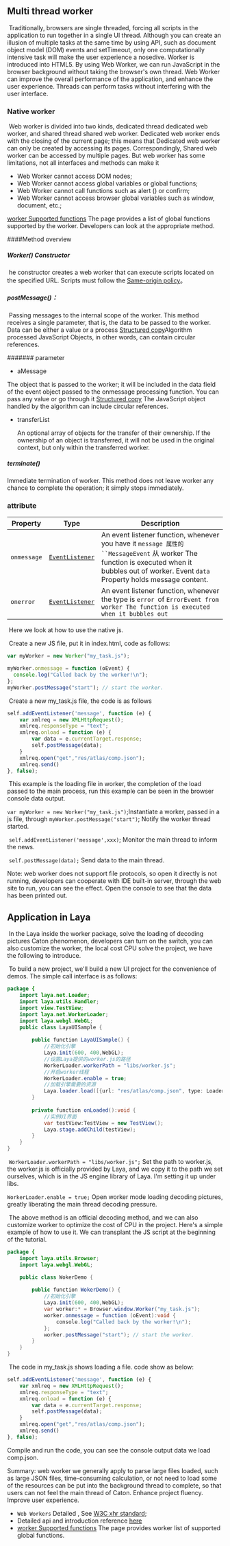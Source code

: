 ## Multi thread worker

​	Traditionally, browsers are single threaded, forcing all scripts in the application to run together in a single UI thread. Although you can create an illusion of multiple tasks at the same time by using API, such as document object model (DOM) events and setTimeout, only one computationally intensive task will make the user experience a nosedive. Worker is introduced into HTML5. By using Web Worker, we can run JavaScript in the browser background without taking the browser's own thread. Web Worker can improve the overall performance of the application, and enhance the user experience. Threads can perform tasks without interfering with the user interface.

### Native worker

​	Web worker is divided into two kinds, dedicated thread dedicated web worker, and shared thread shared web worker. Dedicated web worker ends with the closing of the current page; this means that Dedicated web worker can only be created by accessing its pages. Correspondingly, Shared web worker can be accessed by multiple pages. But web worker has some limitations, not all interfaces and methods can make it

- Web Worker cannot access DOM nodes;
- Web Worker cannot access global variables or global functions;
- Web Worker cannot call functions such as alert () or confirm;
- Web Worker  cannot access browser global variables such as window, document, etc.;

 [worker Supported functions](https://developer.mozilla.org/En/DOM/Worker/Functions_available_to_workers) The page provides a list of global functions supported by the worker. Developers can look at the appropriate method.

####Method overview

##### Worker() Constructor

​	he constructor creates a web worker that can execute scripts located on the specified URL. Scripts must follow the [Same-origin policy](https://developer.mozilla.org/en/Same_origin_policy_for_JavaScript)。

##### postMessage()：

​	Passing messages to the internal scope of the worker. This method receives a single parameter, that is, the data to be passed to the worker. Data can be either a value or a process [Structured copy](http://www.whatwg.org/specs/web-apps/current-work/multipage/common-dom-interfaces.html#transferable)Algorithm processed JavaScript Objects, in other words, can contain circular references.

####### parameter

- aMessage

 The object that is passed to the worker; it will be included in the data field of the event object passed to the onmessage processing function. You can pass any value or go through it [Structured copy](http://www.whatwg.org/specs/web-apps/current-work/multipage/common-dom-interfaces.html#transferable) The JavaScript object handled by the algorithm can include circular references.

- transferList

  An optional array of objects for the transfer of their ownership. If the ownership of an object is transferred, it will not be used in the original context, but only within the transferred worker.

##### terminate()

  Immediate termination of worker. This method does not leave worker any chance to complete the operation; it simply stops immediately.

### attribute

| Property    | Type                                     | Description                              |
| ----------- | ---------------------------------------- | ---------------------------------------- |
| `onmessage` | [`EventListener`](https://developer.mozilla.org/zh-CN/docs/Web/API/EventListener) | An event listener function, whenever you have it `message 属性的 ``MessageEvent` 从 worker The function is executed when it bubbles out of worker. Event `data` Property holds message content. |
| `onerror`   | [`EventListener`](https://developer.mozilla.org/zh-CN/docs/Web/API/EventListener) | An event listener function, whenever the type is  `error `of  `ErrorEvent from worker The function is executed when it bubbles out` |

​	Here we look at how to use the native js.

​	Create a new JS file, put it in index.html, code as follows:

```javascript
var myWorker = new Worker("my_task.js");

myWorker.onmessage = function (oEvent) {
  console.log("Called back by the worker!\n");
};
myWorker.postMessage("start"); // start the worker.
```

​	Create a new my_task.js file, the code is as follows

```javascript
self.addEventListener('message', function (e) {
    var xmlreq = new XMLHttpRequest();
    xmlreq.responseType = "text";
    xmlreq.onload = function (e) {
        var data = e.currentTarget.response;
        self.postMessage(data);
    }
    xmlreq.open("get","res/atlas/comp.json");
    xmlreq.send()
}, false);
```

​	This example is the loading file in worker, the completion of the load passed to the main process, run this example can be seen in the browser console data output.

`var myWorker = new Worker("my_task.js")`;Instantiate a worker, passed in a js file, through `myWorker.postMessage("start")`; Notify the worker thread started.

​	`self.addEventListener('message',xxx)`; Monitor the main thread to inform the news.

​	`self.postMessage(data);` Send data to the main thread.

Note: web worker does not support file protocols, so open it directly is not running, developers can cooperate with IDE built-in server, through the web site to run, you can see the effect. Open the console to see that the data has been printed out.



## Application in Laya

​	In the Laya inside the worker package, solve the loading of decoding pictures Caton phenomenon, developers can turn on the switch, you can also customize the worker, the local cost CPU solve the project, we have the following to introduce.

​	To build a new project, we'll build a new UI project for the convenience of demos. The simple call interface is as follows:

```java
package {
	import laya.net.Loader;
	import laya.utils.Handler;
	import view.TestView;
	import laya.net.WorkerLoader;
	import laya.webgl.WebGL;
	public class LayaUISample {
		
		public function LayaUISample() {
			//初始化引擎
			Laya.init(600, 400,WebGL);
			//设置Laya提供的worker.js的路径
			WorkerLoader.workerPath = "libs/worker.js";
			//开启worker线程
            WorkerLoader.enable = true;
			//加载引擎需要的资源
			Laya.loader.load([{url: "res/atlas/comp.json", type: Loader.ATLAS}], Handler.create(this, onLoaded));
		}
		
		private function onLoaded():void {
			//实例UI界面
			var testView:TestView = new TestView();
			Laya.stage.addChild(testView);
		}
	}
}
```

​	`WorkerLoader.workerPath = "libs/worker.js";` Set the path to worker.js, the worker.js is officially provided by Laya, and we copy it to the path we set ourselves, which is in the JS engine library of Laya. I'm setting it up under libs.

`WorkerLoader.enable = true;` Open worker mode loading decoding pictures, greatly liberating the main thread decoding pressure.

​	The above method is an official decoding method, and we can also customize worker to optimize the cost of CPU in the project. Here's a simple example of how to use it. We can transplant the JS script at the beginning of the tutorial.

```java
package {
	import laya.utils.Browser;
	import laya.webgl.WebGL;

	public class WokerDemo {
		
		public function WokerDemo() {
			//初始化引擎
			Laya.init(600, 400,WebGL);
			var worker:* = Browser.window.Worker("my_task.js");
            worker.onmessage = function (oEvent):void {
                console.log("Called back by the worker!\n");
            };
            worker.postMessage("start"); // start the worker.
		}
	}
}
```

​	The code in my_task.js shows loading a file. code show as below:

```javascript
self.addEventListener('message', function (e) {
    var xmlreq = new XMLHttpRequest();
    xmlreq.responseType = "text";
    xmlreq.onload = function (e) {
        var data = e.currentTarget.response;
        self.postMessage(data);
    }
    xmlreq.open("get","res/atlas/comp.json");
    xmlreq.send()
}, false);
```

Compile and run the code, you can see the console output data we load comp.json.

Summary: web worker we generally apply to parse large files loaded, such as large JSON files, time-consuming calculation, or not need to load some of the resources can be put into the background thread to complete, so that users can not feel the main thread of Caton. Enhance project fluency. Improve user experience.

- `Web Workers` Detailed , See [W3C xhr standard](https://www.w3.org/TR/workers/);
- Detailed api and introduction reference [here](https://developer.mozilla.org/en-US/docs/Web/API/Worker/)
-  [worker Supported functions](https://developer.mozilla.org/En/DOM/Worker/Functions_available_to_workers) The page provides worker list of supported global functions.
